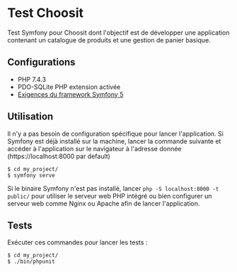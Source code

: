 # Test Choosit
Test Symfony pour Choosit dont l'objectif est de développer une application contenant un catalogue de produits et une gestion de panier basique.

## Configurations
- PHP 7.4.3
- PDO-SQLite PHP extension activée
- [Exigences du framework Symfony 5](https://symfony.com/doc/current/setup.html)

## Utilisation
Il n'y a pas besoin de configuration spécifique pour lancer l'application. Si Symfony est déjà installé sur la machine, lancer la commande suivante et accéder à l'application sur le navigateur à l'adresse donnée (https://localhost:8000 par default)

```
$ cd my_project/
$ symfony serve
```

Si le binaire Symfony n'est pas installé, lancer `php -S localhost:8000 -t public/` pour utiliser le serveur web PHP intégré ou bien configurer un serveur web comme Nginx ou Apache afin de lancer l'application.

## Tests
Exécuter ces commandes pour lancer les tests :
```
$ cd my_project/
$ ./bin/phpunit
```
